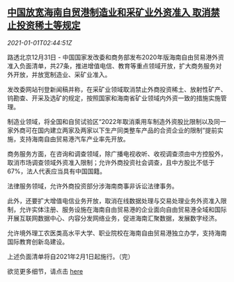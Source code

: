 <!--1609471407000-->
[中国放宽海南自贸港制造业和采矿业外资准入 取消禁止投资稀土等规定](https://cn.reuters.com/article/china-hainan-ftp-mine-access-1231-idCNKBS29620S)
------

<div><i>2021-01-01T02:44:51Z</i></div><p>路透北京12月31日 - 中国国家发改委和商务部发布2020年版海南自由贸易港外资准入负面清单，共27条，推进增值电信、教育等重点领域开放，扩大商务服务对外开放，并放宽制造业、采矿业准入。</p><p>发改委网站刊登新闻稿并称，在采矿业领域取消禁止外商投资稀土、放射性矿产、钨勘查、开采及选矿的规定，按照国家和海南省矿业领域内外资一致的措施实施管理。</p><p>制造业领域，将全国和自贸试验区“2022年取消乘用车制造外资股比限制以及同一家外商可在国内建立两家及两家以下生产同类整车产品的合资企业的限制”提前实施，支持海南自由贸易港汽车产业率先开放。</p><p>商务服务方面，在咨询和调查领域，除广播电视收听、收视调查须由中方控股外，取消市场调查领域外资准入限制；允许外商投资社会调查，且中方股比不低于67%，法人代表应当具有中国国籍。</p><p>法律服务领域，允许外商投资部分涉海南商事非诉讼法律事务。</p><p>此外，还要扩大增值电信业务开放，取消在线数据处理与交易处理业务外资准入限制，允许实体注册、服务设施在海南自由贸易港的企业面向自由贸易港全域和国际开展互联网数据中心、内容分发网络业务，促进海南汇聚数据，发展数字经济。</p><p>允许境外理工农医类高水平大学、职业院校在海南自由贸易港独立办学，支持海南国际教育创新岛建设。</p><p>上述负面清单将自2021年2月1日起施行。（完）</p><p>欲览更多细节，请点击 <a href="https://www.ndrc.gov.cn/xwdt/xwfb/202012/t20201231_1261597.html">here</a></p>

